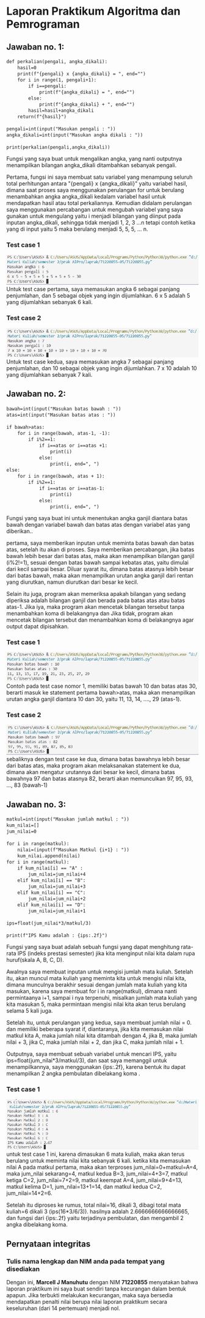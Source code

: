 # Laporan Praktikum Algoritma dan Pemrograman

## Jawaban no. 1:
~~~
def perkalian(pengali, angka_dikali):
    hasil=0
    print(f"{pengali} x {angka_dikali} = ", end="")
    for i in range(1, pengali+1):
        if i==pengali:
            print(f"{angka_dikali} = ", end="")
        else:
            print(f"{angka_dikali} + ", end="")
        hasil=hasil+angka_dikali
    return(f"{hasil}")

pengali=int(input("Masukan pengali : "))
angka_dikali=int(input("Masukan angka dikali : "))
    
print(perkalian(pengali,angka_dikali))
~~~

Fungsi yang saya buat untuk mengalikan angka, yang nanti outputnya menampilkan bilangan angka_dikali ditambahkan sebanyak pengali. 

Pertama, fungsi ini saya membuat satu variabel yang menampung seluruh total perhitungan antara "{pengali} x {angka_dikali}" yaitu variabel hasil, dimana saat proses saya menggunakan perulangan for untuk berulang menambahkan angka angka_dikali kedalam variabel hasil untuk mendapatkan hasil atau total perkaliannya. Kemudian didalam perulangan saya menggunakan percabangan untuk mengubah variabel yang saya gunakan untuk mengulang yaitu i menjadi bilangan yang diinput pada inputan angka_dikali, sehingga tidak menjadi 1, 2, 3 ...n tetapi contoh ketika yang di input yaitu 5 maka berulang menjadi 5, 5, 5, ... n.

### Test case 1
<img src=Soal1_No1.png>
Untuk test case pertama, saya memasukan angka 6 sebagai panjang penjumlahan, dan 5 sebagai objek yang ingin dijumlahkan. 6 x 5 adalah 5 yang dijumlahkan sebanyak 6 kali. 

### Test case 2
<img src=Soal2_No1.png>
Untuk test case kedua, saya memasukan angka 7 sebagai panjang penjumlahan, dan 10 sebagai objek yang ingin dijumlahkan. 7 x 10 adalah 10 yang dijumlahkan sebanyak 7 kali. 


## Jawaban no. 2:
~~~
bawah=int(input("Masukan batas bawah : "))
atas=int(input("Masukan batas atas : "))

if bawah>atas:
    for i in range(bawah, atas-1, -1):
        if i%2==1:
            if i==atas or i==atas +1: 
                print(i)
            else:
                print(i, end=", ")
else:
    for i in range(bawah, atas + 1):
        if i%2==1:
            if i==atas or i==atas-1:
                print(i)
            else:
                print(i, end=", ")
~~~

Fungsi yang saya buat ini untuk menentukan angka ganjil diantara batas bawah dengan variabel bawah dan batas atas dengan variabel atas yang diberikan..

pertama, saya memberikan inputan untuk meminta batas bawah dan batas atas, setelah itu akan di proses. Saya memberikan percabangan, jika batas bawah lebih besar dari batas atas, maka akan menampilkan bilangan ganjil (i%2!=1), sesuai dengan batas bawah sampai kebatas atas, yaitu dimulai dari kecil sampai besar. Diluar syarat itu, dimana batas atasnya lebih besar dari batas bawah, maka akan menampilkan urutan angka ganjil dari rentan yang diurutkan, namun diurutkan dari besar ke kecil.

Selain itu juga, program akan memeriksa apakah bilangan yang sedang diperiksa adalah bilangan ganjil dan berada pada batas atas atau batas atas-1. Jika iya, maka program akan mencetak bilangan tersebut tanpa menambahkan koma di belakangnya dan Jika tidak, program akan mencetak bilangan tersebut dan menambahkan koma di belakangnya agar output dapat dipisahkan.




### Test case 1
<img src=Soal1_No2.png>
Contoh pada test case nomor 1, memiliki batas bawah 10 dan batas atas 30, berarti masuk ke statement pertama bawah>atas, maka akan menampilkan urutan angka ganjil diantara 10 dan 30, yaitu 11, 13, 14, ...., 29 (atas-1).



### Test case 2
<img src=Soal2_No2.png>
sebaliknya dengan test case ke dua, dimana batas bawahnya lebih besar dari batas atas, maka program akan melaksanakan statement ke dua, dimana akan mengatur urutannya dari besar ke kecil, dimana batas bawahnya 97 dan batas atasnya 82, berarti akan memunculkan 97, 95, 93, ..., 83 (bawah-1)


## Jawaban no. 3:
~~~
matkul=int(input("Masukan jumlah matkul : "))
kum_nilai=[]
jum_nilai=0

for i in range(matkul):
    nilai=(input(f"Masukan Matkul {i+1} : "))
    kum_nilai.append(nilai)
for i in range(matkul):
    if kum_nilai[i] == "A" :
        jum_nilai=jum_nilai+4
    elif kum_nilai[i] == "B":
        jum_nilai=jum_nilai+3
    elif kum_nilai[i] == "C":
        jum_nilai=jum_nilai+2
    elif kum_nilai[i] == "D":
        jum_nilai=jum_nilai+1

ips=float(jum_nilai*3/matkul/3)

print(f"IPS Kamu adalah : {ips:.2f}")
~~~

Fungsi yang saya buat adalah sebuah fungsi yang dapat menghitung rata-rata IPS (indeks prestasi semester) jika kita menginput nilai kita dalam rupa huruf(skala A, B, C, D). 

Awalnya saya membuat inputan untuk mengisi jumlah mata kuliah. Setelah itu, akan muncul mata kuliah yang meminta kita untuk mengisi nilai kita, dimana munculnya berakhir sesuai dengan jumlah mata kuliah yang kita masukan, karena saya membuat for i in range(matkul), dimana nanti permintaanya i+1, sampai i nya terpenuhi, misalkan jumlah mata kuliah yang kita masukan 5, maka permintaan mengisi nilai kita akan terus berulang selama 5 kali juga.

Setelah itu, untuk perulangan yang kedua, saya membuat jumlah nilai = 0. dan memiliki beberapa syarat if, diantaranya, jika kita memasukan nilai matkul kita A, maka jumlah nilai kita ditambah dengan 4, jika B, maka jumlah nilai + 3, jika C, maka jumlah nilai + 2, dan jika C, maka jumlah nilai + 1. 

Outputnya, saya membuat sebuah variabel untuk mencari IPS, yaitu ips=float(jum_nilai*3/matkul/3), dan saat saya memanggil untuk menampilkannya, saya menggunakan {ips:.2f}, karena bentuk itu dapat menampilkan 2 angka pembulatan dibelakang koma .

### Test case 1
<img src=Soal1_No3.png>
untuk test case 1 ini, karena dimasukan 6 mata kuliah, maka akan terus berulang untuk meminta nilai kita sebanyak 6 kali. ketika kita memasukan nilai A pada matkul pertama, maka akan terproses jum_nilai=0+matkul=A=4, maka jum_nilai sekarang=4, matkul kedua B=3, jum_nilai=4+3=7, matkul ketiga C=2, jum_nilai=7+2=9, matkul keempat A=4, jum_nilai=9+4=13, matkul kelima D=1, jum_nilai=13+1=14, dan matkul kedua C=2, jum_nilai=14+2=6.

Setelah itu diproses ke rumus, total nilai=16, dikali 3, dibagi total mata kuliah=6 dikali 3 (ips(16*3/6/3)). hasilnya adalah 2.6666666666666665, dan fungsi dari {ips:.2f} yaitu terjadinya pembulatan, dan mengambil 2 angka dibelakang koma.



## Pernyataan integritas
### Tulis nama lengkap dan NIM anda pada tempat yang disediakan

Dengan ini, **Marcell J Manuhutu** dengan NIM **71220855** menyatakan bahwa laporan praktikum ini saya buat sendiri tanpa kecurangan dalam bentuk apapun.  Jika terbukti melakukan kecurangan, maka saya bersedia mendapatkan penalti nilai berupa nilai laporan praktikum secara keseluruhan (dari 14 pertemuan) menjadi nol.